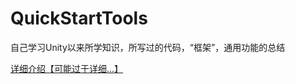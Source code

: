 # QuickStartTools
自己学习Unity以来所学知识，所写过的代码，“框架”，通用功能的总结

[详细介绍【可能过于详细...】](https://shimo.im/docs/VJhkJDqJQGrXrCrJ/)
